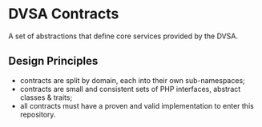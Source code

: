 DVSA Contracts
==============
A set of abstractions that define core services provided by the DVSA.

Design Principles
-----------------
* contracts are split by domain, each into their own sub-namespaces;
* contracts are small and consistent sets of PHP interfaces, abstract classes & traits;
* all contracts must have a proven and valid implementation to enter this repository.

